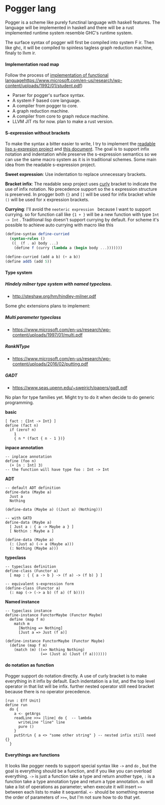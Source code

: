# Pogger lang

Pogger is a scheme like purely functinal language with haskell features. The language will be implemented in haskell and there will be a rust implemented runtime system resemble GHC's runtime system.

The surface syntax of pogger will first be compiled into system F ir. Then like ghc, it will be compiled to spinless tagless graph reduction machine, finaly to llvm ir.

#### Implementation road map
Follow the process of [implementation of functional language]()https://www.microsoft.com/en-us/research/wp-content/uploads/1992/01/student.pdf)
- Parser for pogger's surface syntax.
- A system F based core language.
- A compiler from pogger to core.
- A graph reduction machine.
- A compiler from core to graph reduce machine.
- LLVM JIT rts for now. plan to make a rust version.

#### S-expression without brackets
To make the syntax a bitter easier to write, I try to implement the [readable lisp s-expresion project](https://readable.sourceforge.io) and [this document](https://srfi.schemers.org/srfi-119/srfi-119.html). The goal is to support infix notation and indentation while preserve the s-expression semantics so we can use the same macro system as it is in traditional schemes. Some main idea from the readable s-expression project.

__Sweet expression__: Use indentation to replace unnecessary brackets.

__Bracket infix__: The readable sexp project uses [curly](curly) bracket to indicate the use of infix notation. No precedence support so the s expression structure is preserved. In progger both `{}` and `[]` will be used for infix bracket while `()` will be used for x expression brackets.

__Currying__:
I'll avoid the `neoteric expression ` because I want to support currying. so for function call like `{1 + }` will be a new function with type `Int -> Int` . Traditional lisp doesn't support currying by default. For scheme it's possible to achieve auto currying with macro like this
```scheme
(define-syntax define-curried
  (syntax-rules ()
   ((_ (f . a) body ...)
    (define f (curry (lambda a (begin body ...)))))))

(define-curried (add a b) (+ a b))
(define add5 (add 5))
```

#### Type system
##### Hindely milner type system with named typeclass.
- http://steshaw.org/hm/hindley-milner.pdf

Some ghc extensions plans to implement:

##### Multi parameter typeclass
-  https://www.microsoft.com/en-us/research/wp-content/uploads/1997/01/multi.pdf
##### RankNType
- https://www.microsoft.com/en-us/research/wp-content/uploads/2016/02/putting.pdf
##### GADT
- https://www.seas.upenn.edu/~sweirich/papers/gadt.pdf

No plan for type families yet. Might try to do it when decide to do generic programming.

__basic__
```
[ fact : {Int -> Int} ]
define (fact n)
  if (zero? n)
    1
    { n * (fact { n - 1 })}
```

__inpace annotation__
```
-- inplace annotation
define (foo n)
  (+ [n : Int] 3)
-- the function will have type foo : Int -> Int
```

__ADT__
```
-- default ADT definition
define-data (Maybe a)
  Just a
  Nothing

(define-data (Maybe a) ((Just a) (Nothing)))

-- with GATD
define-data (Maybe a)
  [ Just a : { a -> Maybe a } ]
  [ Nothin : Maybe a ]

(define-data (Maybe a)
  (: (Just a) (-> a (Maybe a)))
  (: Nothing (Maybe a)))
```

__typeclass__
```
-- typeclass definition
define-class (Functor a)
  [ map : { { a -> b } -> (f a) -> (f b) } ]

-- equivalent s-expression form
(define-class (Functor a)
  (: map (-> (-> a b) (f a) (f b))))
```

__Named instance__
```
-- typeclass instance
define-instance FunctorMaybe (Functor Maybe)
  define (map f m)
    match m
      [Nothing => Nothing]
      [Just a => Just (f a)]

(define-instance FunctorMaybe (Functor Maybe)
  (define (map f m)
    (match (m) ((=> Nothing Nothing)
                (=> (Just a) (Just (f a)))))))
```

#### do notation as function
Pogger support do notation directly. A use of curly bracket is to make everything in it infix by default. Each indentation is a list, and the top level operator in that list will be infix. further nested operator still need bracket because there is no operator precedence.

```
[run : Eff Unit]
define run
  do {
    a <- getArgs
    readLine >>= |line| do {  -- lambda
      writeLine "line" line
      pure ()
    }
    putStrLn { a <> "some other string" } -- nested infix still need {}
  }
```

#### Everythings are functions
It looks like pogger needs to support special syntax like `->` and `do` , but the goal is everything should be a function, and if you like you can overload everything. `->` is just a function take a type and return another type, `:` is a function take a type annotation type and return a type annotation. `do` will take a list of operations as parameter; when execute it will insert `>>` between each lists to make it sequential. `<-` should be something reverse the order of parameters of `>>=`, but I'm not sure how to do that yet.

